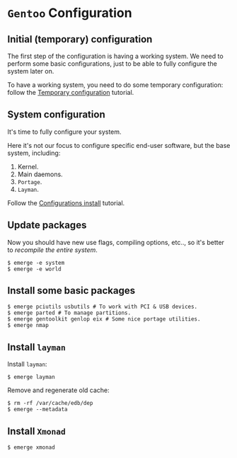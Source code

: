 # `Gentoo` Configuration

## Initial (temporary) configuration

The first step of the configuration is having a working system. We need to perform some basic configurations, just to be able to fully configure the system later on.

To have a working system, you need to do some temporary configuration: follow the [Temporary configuration](./temporary_configuration.md) tutorial.

## System configuration

It's time to fully configure your system.

Here it's not our focus to configure specific end-user software, but the base system, including:

1. Kernel.
2. Main daemons.
3. `Portage`.
4. `Layman`.

Follow the [Configurations install](./system_configuration.md) tutorial.

## Update packages

Now you should have new use flags, compiling options, etc.., so it's better to *recompile the entire system*.

```
$ emerge -e system
$ emerge -e world
```

## Install some basic packages

```ShellSession
$ emerge pciutils usbutils # To work with PCI & USB devices.
$ emerge parted # To manage partitions.
$ emerge gentoolkit genlop eix # Some nice portage utilities.
$ emerge nmap
```

## Install `layman`

Install `layman`:

```ShellSession
$ emerge layman
```

Remove and regenerate old cache:

```ShellSession
$ rm -rf /var/cache/edb/dep 
$ emerge --metadata
```

## Install `Xmonad`

```ShellSession
$ emerge xmonad
```
